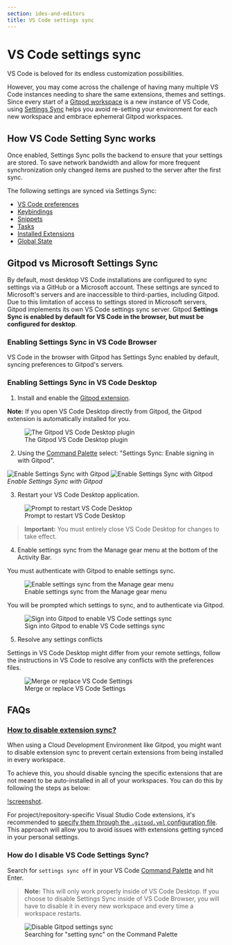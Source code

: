 ```yaml
---
section: ides-and-editors
title: VS Code settings sync
---
```


<script>
  import Keybind from "$lib/components/keybind.svelte";
</script>

# VS Code settings sync

VS Code is beloved for its endless customization possibilities.

However, you may come across the challenge of having many multiple VS Code instances needing to share the same extensions, themes and settings. Since every start of a [Gitpod workspace](https://www.gitpod.io/docs/introduction/learn-gitpod/one-workspace-per-task) is a new instance of VS Code, using [Settings Sync](https://code.visualstudio.com/docs/editor/settings-sync) helps you avoid re-setting your environment for each new workspace and embrace ephemeral Gitpod workspaces.

## How VS Code Setting Sync works

Once enabled, Settings Sync polls the backend to ensure that your settings are stored. To save network bandwidth and allow for more frequent synchronization only changed items are pushed to the server after the first sync.

The following settings are synced via Settings Sync:

-   [VS Code preferences](https://code.visualstudio.com/docs/getstarted/settings)
-   [Keybindings](https://code.visualstudio.com/docs/getstarted/keybindings)
-   [Snippets](https://code.visualstudio.com/docs/editor/userdefinedsnippets)
-   [Tasks](https://code.visualstudio.com/Docs/editor/tasks#_user-level-tasks)
-   [Installed Extensions](https://code.visualstudio.com/docs/editor/extension-marketplace#_manage-extensions)
-   [Global State](https://code.visualstudio.com/docs/editor/settings-sync#_sync-user-global-state-between-machines)

## Gitpod vs Microsoft Settings Sync

By default, most desktop VS Code installations are configured to sync settings via a GitHub or a Microsoft account. These settings are synced to Microsoft's servers and are inaccessible to third-parties, including Gitpod. Due to this limitation of access to settings stored in Microsoft servers, Gitpod implements its own VS Code settings sync server. Gitpod **Settings Sync is enabled by default for VS Code in the browser, but must be configured for desktop**.

### Enabling Settings Sync in VS Code Browser

VS Code in the browser with Gitpod has Settings Sync enabled by default, syncing preferences to Gitpod's servers.

### Enabling Settings Sync in VS Code Desktop

1. Install and enable the [Gitpod extension](https://marketplace.visualstudio.com/items?itemName=gitpod.gitpod-desktop).

**Note:** If you open VS Code Desktop directly from Gitpod, the Gitpod extension is automatically installed for you.

<figure>
<img class="shadow-medium rounded-xl max-w-md mt-x-small" alt="The Gitpod VS Code Desktop plugin" src="/images/editors/gitpod-extension.png">
    <figcaption>The Gitpod VS Code Desktop plugin</figcaption>
</figure>

2. Using the [Command Palette](https://code.visualstudio.com/api/ux-guidelines/command-palette) select: "Settings Sync: Enable signing in with Gitpod".

![Enable Settings Sync with Gitpod](/images/editors/enable-signin-with-gitpod-light-theme.png)
![Enable Settings Sync with Gitpod](/images/editors/enable-signin-with-gitpod-dark-theme.png)
_Enable Settings Sync with Gitpod_

3. Restart your VS Code Desktop application.

<figure>
<img class="shadow-medium rounded-xl max-w-md mt-x-small" alt="Prompt to restart VS Code Desktop" src="/images/editors/restart-vscode.png">
    <figcaption>Prompt to restart VS Code Desktop</figcaption>
</figure>

> **Important:** You must entirely close VS Code Desktop for changes to take effect.

4. Enable settings sync from the Manage gear menu at the bottom of the Activity Bar.

You must authenticate with Gitpod to enable settings sync.

<figure>
<img class="shadow-medium rounded-xl max-w-md mt-x-small" alt="Enable settings sync from the Manage gear menu" src="/images/editors/enable-settings-sync.png">
    <figcaption>Enable settings sync from the Manage gear menu</figcaption>
</figure>

You will be prompted which settings to sync, and to authenticate via Gitpod.

<figure>
<img class="shadow-medium rounded-xl max-w-md mt-x-small" alt="Sign into Gitpod to enable VS Code settings sync" src="/images/editors/signin-and-turnon.png">
    <figcaption>Sign into Gitpod to enable VS Code settings sync</figcaption>
</figure>

5. Resolve any settings conflicts

Settings in VS Code Desktop might differ from your remote settings, follow the instructions in VS Code to resolve any conflicts with the preferences files.

<figure>
<img class="shadow-medium rounded-xl max-w-md mt-x-small" alt="Merge or replace VS Code Settings" src="/images/editors/resolve-merge-conflicts.png">
    <figcaption>Merge or replace VS Code Settings</figcaption>
</figure>

## FAQs

### [How to disable extension sync?](https://discord.com/channels/816244985187008514/1115681868654850108)

When using a Cloud Development Environment like Gitpod, you might want to disable extension sync to prevent certain extensions from being installed in every workspace.

To achieve this, you should disable syncing the specific extensions that are not meant to be auto-installed in all of your workspaces. You can do this by following the steps as below:

[!screenshot](https://cdn.discordapp.com/attachments/1115681868654850108/1116443879550484531/Screenshot_2023-06-09_at_1.06.23_AM.png).

For project/repository-specific Visual Studio Code extensions, it's recommended to [specify them through the `.gitpod.yml` configuration file](https://www.gitpod.io/docs/references/ides-and-editors/vscode-extensions#installing-an-extension). This approach will allow you to avoid issues with extensions getting synced in your personal settings.

### How do I disable VS Code Settings Sync?

Search for `settings sync off` in your VS Code [Command Palette](https://code.visualstudio.com/docs/getstarted/userinterface#_command-palette) and hit <Keybind>Enter</Keybind>.

> **Note:** This will only work properly inside of VS Code Desktop. If you choose to disable Settings Sync inside of VS Code Browser, you will have to disable it in every new workspace and every time a workspace restarts.

<figure>
<img class="shadow-medium rounded-xl max-w-md mt-x-small" alt="Disable Gitpod settings sync" src="/images/editors/disable-settings-sync.png">
    <figcaption>Searching for "setting sync" on the Command Palette</figcaption>
</figure>
